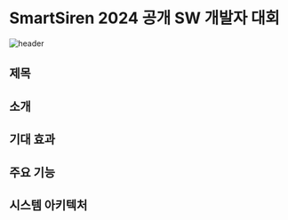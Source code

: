 # SmartSiren 2024 공개 SW 개발자 대회
![header](https://capsule-render.vercel.app/api?type=transparent&color=auto&height=300&section=header&text=SmartSiren&fontSize=90&fontAlignY=40&desc=2024%20공개%20SW%20개발자%20대회&descAlign=70)

## 제목

## 소개

## 기대 효과

## 주요 기능

## 시스템 아키텍처

